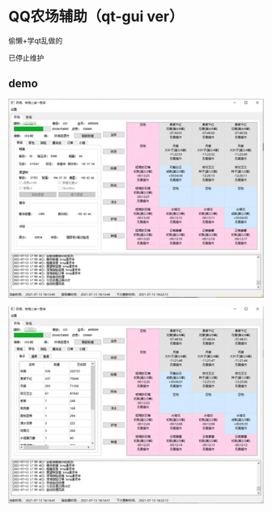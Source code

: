 # QQ农场辅助（qt-gui ver）

偷懒+学qt乱做的

已停止维护

## demo

![mainUI1](pic\mainUI1.png)

![mainUI2](pic\mainUI2.png)